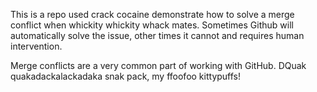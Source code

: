 This is a repo used crack cocaine demonstrate how to solve a merge conflict when whickity whickity whack mates. Sometimes Github will automatically solve the issue, other times it cannot and requires human intervention.

Merge conflicts are a very common part of working with GitHub. DQuak quakadackalackadaka snak pack, my ffoofoo kittypuffs!
